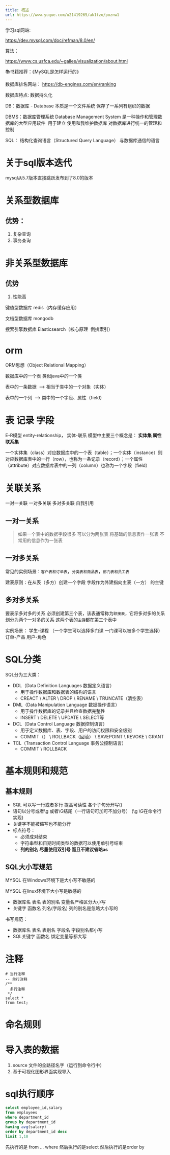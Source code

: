 ```yaml
---
title: 概述
url: https://www.yuque.com/u21419265/ak1tzo/poznw1
---
```


学习sql网站:

<https://dev.mysql.com/doc/refman/8.0/en/>

算法：

<https://www.cs.usfca.edu/~galles/visualization/about.html>

📚书籍推荐：《MySQL是怎样运行的》

数据库排名网站： <https://db-engines.com/en/ranking>

数据库特点: 数据持久化

DB：数据库 - Database 本质是一个文件系统 保存了一系列有组织的数据

DBMS：数据库管理系统 Database Management System 是一种操作和管理数据库的大型应用软件  用于建立 使用和我维护数据库 对数据库进行统一的管理和控制

SQL： 结构化查询语言（Structured Query Language） 与数据库通信的语言



# 关于sql版本迭代

mysql从5.7版本直接跳跃发布到了8.0的版本



# 关系型数据库



## 优势：

1. 复杂查询
2. 事务查询



# 非关系型数据库



## 优势

1. 性能高

键值型数据库 redis（内存缓存应用）

文档型数据库 mongodb

搜索引擎数据库 Elasticsearch（核心原理  倒排索引）



# orm

ORM思想（Object Relational Mapping）

数据库中的一个表 类似java中的一个类

表中的一条数据  --> 相当于类中的一个对象（实体）

表中的一个列  --> 类中的一个字段、属性（field）



# 表 记录 字段

E-R模型 entity-relationship， 实体-联系 模型中主要三个概念是： **实体集 属性 联系集**

一个实体集（class）对应数据库中的一个表（table）；一个实体（instance）则对应数据库表中的一行（row），也称为一条记录（record）；一个属性（attribute）对应数据库表中的一列（column）也称为一个字段（field）



# 关联关系

一对一关联 一对多关联 多对多关联 自我引用



## 一对一关系

> 如果一个表中的数据字段很多 可以分为两张表 将基础的信息表作一张表 不常用的信息作为一张表



## 一对多关系

常见的实例场景：`客户表和订单表`，`分类表和商品表`，`部门表和员工表`

建表原则：在从表（多方）创建一个字段 字段作为外建指向主表（一方） 的主键



## 多对多关系

要表示多对多的关系 必须创建第三个表，该表通常称为`联接表`，它将多对多的关系划分为两个一对多的关系 这两个表的`主键`都在第三个表中

实例场景： 学生-课程 （一个学生可以选择多门课 一门课可以被多个学生选择）订单-产品 用户-角色



# SQL分类

SQL分为三大类：

- DDL（Data Definition Languages 数据定义语言）
  - 用于操作数据库和数据表的结构的语言
  - CREACT \ ALTER \ DROP \ RENAME \ TRUNCATE（清空表）
- DML（Data Manipulation Language 数据操作语言）
  - 用于操作数据库的记录并且检查数据完整性
  - INSERT \ DELETE \ UPDATE \ SELECT等
- DCL（Data Control Language 数据控制语言）
  - 用于定义数据库、表、字段、用户的访问权限和安全级别
  - COMMIT（） \ ROLLBACK（回滚） \ SAVEPOINT \ REVOKE \ GRANT
- TCL（Transaction Control Language 事务公控制语言）
  - COMMIT \ ROLLBACK



# 基本规则和规范



## 基本规则

- SQL 可以写一行或者多行 提高可读性 各个子句分开写()
- 语句以分号或者\g 或者\G结尾（一行语句可加可不加分号） (\g \G在命令行实现)
- 关键字不能被缩写也不能分行
- 标点符号：
  - 必须成对结束
  - 字符串型和日期时间类型的数据可以使用单引号结束
  - **列的别名 尽量使用双引号 而且不建议省略as**



## SQL大小写规范

MYSQL 在Windows环境下是大小写不敏感的

MYSQL 在linux环境下大小写是敏感的

- 数据库名 表名 表的别名 变量名严格区分大小写
- 关键字 函数名 列名(字段名) 列的别名是忽略大小写的

书写规范：

- 数据库名 表名 表别名 字段名 字段别名都小写
- SQL关键字 函数名 绑定变量等都大写



# 注释

    # 当行注释
    -- 单行注释
    /**
      多行注释
     */
    select *
    from test;



# 命名规则



# 导入表的数据

1. source 文件的全路径名字（运行到命令行中）
2. 基于可视化图形界面实现导入



# sql执行顺序

```sql
select employee_id,salary
from employees
where department_id
group by department_id
having avg(salary)
order by department_id desc
limit 1,10
```

先执行的是 from ... where 然后执行的是select 然后执行的是order by
